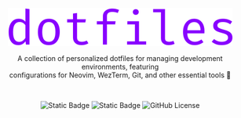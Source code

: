 <div align="center">
  
  ![dotfiles logo](https://raw.githubusercontent.com/simonkovtyk/dotfiles/e4911ebfa5c86b0b8e51d1bd398a23da8fe3bedb/docs/assets/dotfiles.svg)

  A collection of personalized dotfiles for managing development environments, featuring\
  configurations for Neovim, WezTerm, Git, and other essential tools 🚀

  <br/>

  ![Static Badge](https://img.shields.io/github/languages/code-size/simonkovtyk/dotfiles)
  ![Static Badge](https://img.shields.io/badge/status-under_development-blue)
  ![GitHub License](https://img.shields.io/github/license/simonkovtyk/dotfiles)
  
</div>
